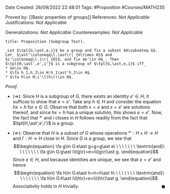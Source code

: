<div class="topSpace"></div>

Date Created: 26/09/2022 22:48:01
Tags: #Proposition #Courses/MATH235

Proved by: [[Basic properties of groups]]
References: _Not Applicable_
Justifications: _Not Applicable_

Generalizations: _Not Applicable_
Counterexamples: _Not Applicable_

``` ad-Proposition
title: Proposition (Subgroup Test).

_Let $\tpl{G,\ast,e,i}$ be a group and fix a subset $H\subseteq G$. Let_ $\ast'\coloneqq\l.\ast\r|_{H\times H}$ and $i'\coloneqq\l.i\r|_{H}$, and fix $e'\in H$_. Then $\tpl{H,\ast',e',i'}$ is a subgroup of $\tpl{G,\ast,e,i}$ iff_
* $e\in H$.
* $\fa h_1,h_2\in H:h_1\ast'h_2\in H$.
* $\fa h\in H:i'\l(h\r)\in H$.

```

_Proof_. 
* ($\Rightarrow$): Since $H$ is a subgroup of $G$, there exists an identity $e'\in H$; it suffices to show that $e=e'$. Take any $h\in H$ and consider the equation $hx=h$ for $x\in G$. Observe that both $x=e$ and $x=e'$ are solutions thereof, and since $hx=h$ has a unique solution, this shows $e=e'$. Now, the fact that $\ast'$ and $i$ closes in $H$ follows readily from the fact that $\tpl{H,\ast',e',i'}$ is a group.

* ($\Leftarrow$): Observe that $H$ is a subset of $G$ whose operations $\ast':H\times H\to H$ and $i':H\to H$ close in $H$. Since $G$ is a group, we see that
$$\begin{equation}
    \fa g\in G:e\ast g=g=g\ast e\ \ \ \ \ \ \ \ \textrm{and}\ \ \ \ \ \ \ \ \fa g\in G:g\ast i\l(g\r)=e=i\l(g\r)\ast g.
\end{equation}$$
Since $e\in H$, and because identities are unique, we see that $e=e'$ and hence
$$\begin{equation}
    \fa h\in G:e\ast h=h=h\ast h\ \ \ \ \ \ \ \ \textrm{and}\ \ \ \ \ \ \ \ \fa h\in G:h\ast i\l(h\r)=e=i\l(h\r)\ast g.
\end{equation}$$
Associativity holds in $H$ trivially.<span style="float:right;">$\blacksquare$</span>
